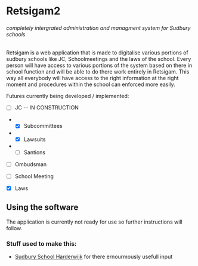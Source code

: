 # Retsigam2
###### completely intergrated administration and managment system for Sudbury schools
Retsigam is a web application that is made to digitalise various portions of sudbury schools like JC, Schoolmeetings and the laws of the school. Every person will have access to various portions of the system based on there in school function and will be able to do there work entirely in Retsigam. This way all everybody will have access to the right information at the right moment and procedures within the school can enforced more easily.

Futures currently being developed / implemented:

- [ ] JC -- IN CONSTRUCTION
- - [x] Subcommittees
- - [x] Lawsuits
- - [ ] Santions
- [ ] Ombudsman
- [ ] School Meeting
- [x] Laws


## Using the software
The application is currently not ready for use so further instructions will follow.

### Stuff used to make this:

 * [Sudbury School Harderwijk](http://sudburyschoolharderwijk.nl/) for there ernourmously usefull input
